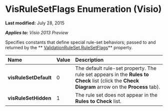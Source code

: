 
# VisRuleSetFlags Enumeration (Visio)

 **Last modified:** July 28, 2015

 _**Applies to:** Visio 2013 Preview_

Specifies constants that define special rule-set behaviors; passed to and returned by the  ** [ValidationRuleSet.RuleSetFlags](fefa08cb-65d5-f4b2-619a-d6345cfd83f4.md)** property.



|**Name**|**Value**|**Description**|
|:-----|:-----|:-----|
| **visRuleSetDefault**|0|The default rule-set property. The rule set appears in the  **Rules to Check** list (click the **Check Diagram** arrow on the **Process** tab).|
| **visRuleSetHidden**|1|The rule set does not appear in the  **Rules to Check** list.|

